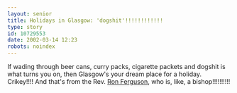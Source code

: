 ```yaml
---
layout: senior
title: Holidays in Glasgow: 'dogshit'!!!!!!!!!!!!
type: story
id: 10729553
date: 2002-03-14 12:23
robots: noindex
---
```


<div class="quote">If wading through beer cans, curry packs, cigarette packets and dogshit is what turns you on, then Glasgow's your dream place for a holiday.</div>Crikey!!!! And that's from the Rev. <a href="http://www.theherald.co.uk/opinion/ferguson/archive/14-3-19102-22-42-21.html" title="'Midden Earth'- Nurse, my sides!!!!!!!!!!!">Ron Ferguson</a>, who is, like, a bishop!!!!!!!!!!
<div style="clear: both;"></div>
